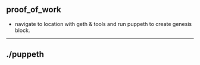 ## proof_of_work
- navigate to location with geth & tools and run puppeth to create genesis block.
---
./puppeth
---